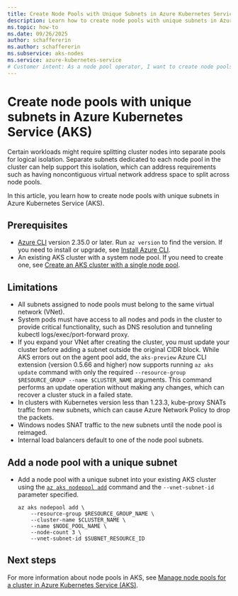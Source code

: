 ```yaml
---
title: Create Node Pools with Unique Subnets in Azure Kubernetes Service (AKS)
description: Learn how to create node pools with unique subnets in Azure Kubernetes Service (AKS).
ms.topic: how-to
ms.date: 09/26/2025
author: schaffererin
ms.author: schaffererin
ms.subservice: aks-nodes
ms.service: azure-kubernetes-service
# Customer intent: As a node pool operator, I want to create node pools with unique subnets in AKS to support logical isolation of workloads.
---
```


# Create node pools with unique subnets in Azure Kubernetes Service (AKS)

Certain workloads might require splitting cluster nodes into separate pools for logical isolation. Separate subnets dedicated to each node pool in the cluster can help support this isolation, which can address requirements such as having noncontiguous virtual network address space to split across node pools.

In this article, you learn how to create node pools with unique subnets in Azure Kubernetes Service (AKS).

## Prerequisites

- [Azure CLI](https://docs.microsoft.com/cli/azure/install-azure-cli) version 2.35.0 or later. Run `az version` to find the version. If you need to install or upgrade, see [Install Azure CLI](https://docs.microsoft.com/cli/azure/install-azure-cli).
- An existing AKS cluster with a system node pool. If you need to create one, see [Create an AKS cluster with a single node pool](./create-node-pools.md#create-an-aks-cluster-with-a-single-node-pool).

## Limitations

- All subnets assigned to node pools must belong to the same virtual network (VNet).
- System pods must have access to all nodes and pods in the cluster to provide critical functionality, such as DNS resolution and tunneling kubectl logs/exec/port-forward proxy.
- If you expand your VNet after creating the cluster, you must update your cluster before adding a subnet outside the original CIDR block. While AKS errors out on the agent pool add, the `aks-preview` Azure CLI extension (version 0.5.66 and higher) now supports running `az aks update` command with only the required `--resource-group $RESOURCE_GROUP --name $CLUSTER_NAME` arguments. This command performs an update operation without making any changes, which can recover a cluster stuck in a failed state.
- In clusters with Kubernetes version less than 1.23.3, kube-proxy SNATs traffic from new subnets, which can cause Azure Network Policy to drop the packets.
- Windows nodes SNAT traffic to the new subnets until the node pool is reimaged.
- Internal load balancers default to one of the node pool subnets.

## Add a node pool with a unique subnet

- Add a node pool with a unique subnet into your existing AKS cluster using the [`az aks nodepool add`](/cli/azure/aks#az_aks_nodepool_add) command and the `--vnet-subnet-id` parameter specified.

    ```azurecli-interactive
    az aks nodepool add \
        --resource-group $RESOURCE_GROUP_NAME \
        --cluster-name $CLUSTER_NAME \
        --name $NODE_POOL_NAME \
        --node-count 3 \
        --vnet-subnet-id $SUBNET_RESOURCE_ID
    ```

## Next steps

For more information about node pools in AKS, see [Manage node pools for a cluster in Azure Kubernetes Service (AKS)](./manage-node-pools.md).
